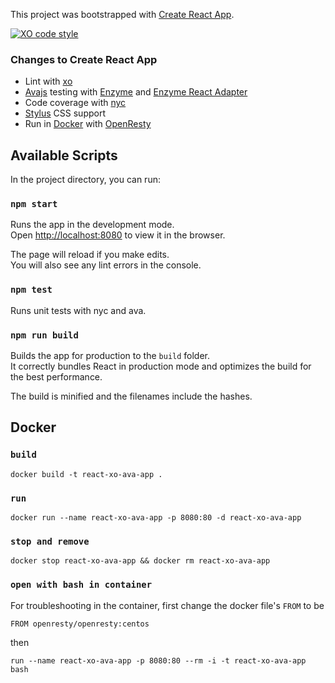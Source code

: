 
This project was bootstrapped with [Create React App](https://github.com/facebook/create-react-app).

[![XO code style](https://img.shields.io/badge/code_style-XO-5ed9c7.svg)](https://github.com/xojs/xo)

### Changes to Create React App

- Lint with [xo](https://github.com/xojs/xo) 
- [Avajs](https://github.com/avajs/ava) testing with [Enzyme](https://github.com/airbnb/enzyme) and [Enzyme React Adapter](https://www.npmjs.com/package/enzyme-adapter-react-16)
- Code coverage with [nyc](https://github.com/istanbuljs/nyc)
- [Stylus](http://stylus-lang.com/) CSS support
- Run in [Docker](https://www.docker.com/) with [OpenResty](https://openresty.org/en/)

## Available Scripts

In the project directory, you can run:

### `npm start`

Runs the app in the development mode.<br>
Open [http://localhost:8080](http://localhost:8080) to view it in the browser.

The page will reload if you make edits.<br>
You will also see any lint errors in the console.

### `npm test`

Runs unit tests with nyc and ava.

### `npm run build`

Builds the app for production to the `build` folder.<br>
It correctly bundles React in production mode and optimizes the build for the best performance.

The build is minified and the filenames include the hashes.<br>

## Docker

### `build`

`docker build -t react-xo-ava-app .`

### `run`

`docker run --name react-xo-ava-app -p 8080:80 -d react-xo-ava-app`

### `stop and remove`

`docker stop react-xo-ava-app && docker rm react-xo-ava-app`

### `open with bash in container`

For troubleshooting in the container, first change the docker file's `FROM` to be<br>

`FROM openresty/openresty:centos`

then

`run --name react-xo-ava-app -p 8080:80 --rm -i -t react-xo-ava-app bash`